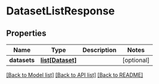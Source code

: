 # DatasetListResponse

## Properties
Name | Type | Description | Notes
------------ | ------------- | ------------- | -------------
**datasets** | [**list[Dataset]**](Dataset.md) |  | [optional] 

[[Back to Model list]](../README.md#documentation-for-models) [[Back to API list]](../README.md#documentation-for-api-endpoints) [[Back to README]](../README.md)



